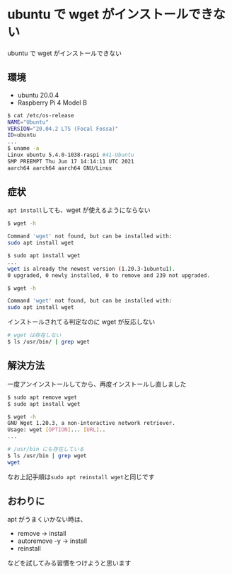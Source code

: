 # ubuntu で wget がインストールできない

ubuntu で wget がインストールできない

## 環境

- ubuntu 20.0.4
- Raspberry Pi 4 Model B


```sh
$ cat /etc/os-release
NAME="Ubuntu"
VERSION="20.04.2 LTS (Focal Fossa)"
ID=ubuntu
...
$ uname -a
Linux ubuntu 5.4.0-1038-raspi #41-Ubuntu 
SMP PREEMPT Thu Jun 17 14:14:11 UTC 2021
aarch64 aarch64 aarch64 GNU/Linux
```

## 症状
`apt install`しても、wget が使えるようにならない

```sh
$ wget -h

Command 'wget' not found, but can be installed with:
sudo apt install wget

$ sudo apt install wget
...
wget is already the newest version (1.20.3-1ubuntu1).
0 upgraded, 0 newly installed, 0 to remove and 239 not upgraded.

$ wget -h

Command 'wget' not found, but can be installed with:
sudo apt install wget
```

インストールされてる判定なのに wget が反応しない

```sh
# wget は存在しない
$ ls /usr/bin/ | grep wget
```

## 解決方法
一度アンインストールしてから、再度インストールし直しました

```sh
$ sudo apt remove wget
$ sudo apt install wget

$ wget -h
GNU Wget 1.20.3, a non-interactive network retriever.
Usage: wget [OPTION]... [URL]..
...

# /usr/bin にも存在している
$ ls /usr/bin | grep wget
wget
```

なお上記手順は`sudo apt reinstall wget`と同じです

## おわりに
apt がうまくいかない時は、

- remove → install
- autoremove -y → install
- reinstall

などを試してみる習慣をつけようと思います
